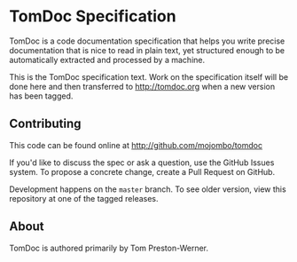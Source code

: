# TomDoc Specification

TomDoc is a code documentation specification that helps you write precise
documentation that is nice to read in plain text, yet structured enough to be
automatically extracted and processed by a machine.

This is the TomDoc specification text. Work on the specification itself will
be done here and then transferred to http://tomdoc.org when a new version has
been tagged.

## Contributing

This code can be found online at http://github.com/mojombo/tomdoc

If you'd like to discuss the spec or ask a question, use the GitHub Issues
system. To propose a concrete change, create a Pull Request on GitHub.

Development happens on the `master` branch. To see older version, view this
repository at one of the tagged releases.

## About

TomDoc is authored primarily by Tom Preston-Werner.

